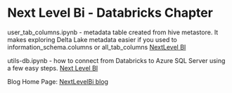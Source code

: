 Next Level Bi - Databricks Chapter
=============

user_tab_columns.ipynb - metadata table created from hive metastore. It makes exploring Delta Lake metadata easier if you used to information_schema.columns or all_tab_columns
[NextLevel BI](https://nextlevelbi.pl/databricks-user-table-columns/)

utils-db.ipynb - how to connect from Databricks to Azure SQL Server using a few easy steps.
[Next Level BI](https://nextlevelbi.pl/jak-polaczyc-sie-z-databricks-do-sql-servera/)

Blog Home Page:
[NextLevelBi blog](https://nextlevelbi.pl)



